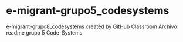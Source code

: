 # e-migrant-grupo5_codesystems
e-migrant-grupo8_codesystems created by GitHub Classroom
Archivo readme grupo 5 Code-Systems

